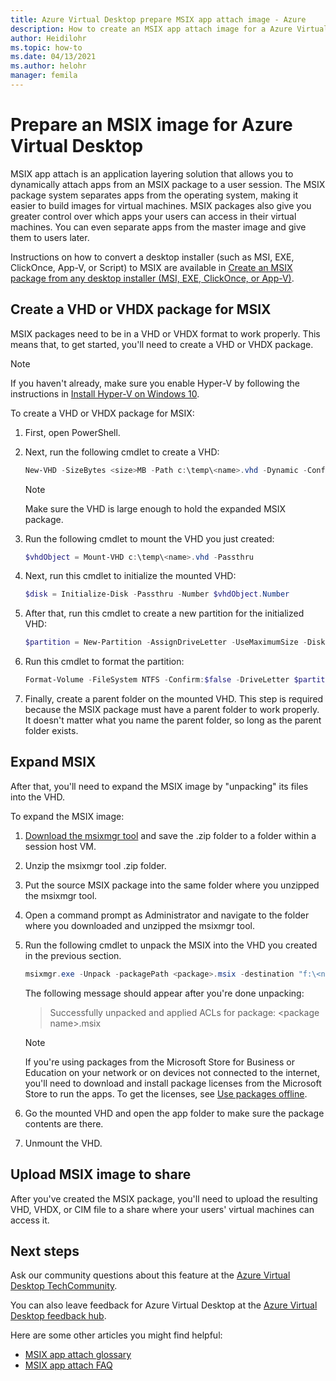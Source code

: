 ```yaml
---
title: Azure Virtual Desktop prepare MSIX app attach image - Azure
description: How to create an MSIX app attach image for a Azure Virtual Desktop host pool.
author: Heidilohr
ms.topic: how-to
ms.date: 04/13/2021
ms.author: helohr
manager: femila
---
```

# Prepare an MSIX image for Azure Virtual Desktop

MSIX app attach is an application layering solution that allows you to dynamically attach apps from an MSIX package to a user session. The MSIX package system separates apps from the operating system, making it easier to build images for virtual machines. MSIX packages also give you greater control over which apps your users can access in their virtual machines. You can even separate apps from the master image and give them to users later.

Instructions on how to convert a desktop installer (such as MSI, EXE, ClickOnce, App-V, or Script) to MSIX are available in [Create an MSIX package from any desktop installer (MSI, EXE, ClickOnce, or App-V)](/windows/msix/packaging-tool/create-app-package).

## Create a VHD or VHDX package for MSIX

MSIX packages need to be in a VHD or VHDX format to work properly. This means that, to get started, you'll need to create a VHD or VHDX package.

>[!NOTE]
>If you haven't already, make sure you enable Hyper-V by following the instructions in [Install Hyper-V on Windows 10](/virtualization/hyper-v-on-windows/quick-start/enable-hyper-v).

To create a VHD or VHDX package for MSIX:

1. First, open PowerShell.
2. Next, run the following cmdlet to create a VHD:

    ```powershell
    New-VHD -SizeBytes <size>MB -Path c:\temp\<name>.vhd -Dynamic -Confirm:$false
    ```

    >[!NOTE]
    > Make sure the VHD is large enough to hold the expanded MSIX package.

3. Run the following cmdlet to mount the VHD you just created:

    ```powershell
    $vhdObject = Mount-VHD c:\temp\<name>.vhd -Passthru
    ```

4. Next, run this cmdlet to initialize the mounted VHD:

    ```powershell
    $disk = Initialize-Disk -Passthru -Number $vhdObject.Number
    ```

5. After that, run this cmdlet to create a new partition for the initialized VHD:

    ```powershell
    $partition = New-Partition -AssignDriveLetter -UseMaximumSize -DiskNumber $disk.Number
    ```

6. Run this cmdlet to format the partition:

    ```powershell
    Format-Volume -FileSystem NTFS -Confirm:$false -DriveLetter $partition.DriveLetter -Force
    ```

7. Finally, create a parent folder on the mounted VHD. This step is required because the MSIX package must have a parent folder to work properly. It doesn't matter what you name the parent folder, so long as the parent folder exists.

## Expand MSIX

After that, you'll need to expand the MSIX image by "unpacking" its files into the VHD.

To expand the MSIX image:

1. [Download the msixmgr tool](https://aka.ms/msixmgr) and save the .zip folder to a folder within a session host VM.

2. Unzip the msixmgr tool .zip folder.

3. Put the source MSIX package into the same folder where you unzipped the msixmgr tool.

4. Open a command prompt as Administrator and navigate to the folder where you downloaded and unzipped the msixmgr tool.

5. Run the following cmdlet to unpack the MSIX into the VHD you created in the previous section.

    ```powershell
    msixmgr.exe -Unpack -packagePath <package>.msix -destination "f:\<name of folder you created earlier>" -applyacls
    ```

    The following message should appear after you're done unpacking:

    > Successfully unpacked and applied ACLs for package: \<package name\>.msix

    >[!NOTE]
    > If you're using packages from the Microsoft Store for Business or Education on your network or on devices not connected to the internet, you'll need to download and install package licenses from the Microsoft Store to run the apps. To get the licenses, see [Use packages offline](app-attach.md#use-packages-offline).

6. Go the mounted VHD and open the app folder to make sure the package contents are there.

7. Unmount the VHD.

## Upload MSIX image to share

After you've created the MSIX package, you'll need to upload the resulting VHD, VHDX, or CIM file to a share where your users' virtual machines can access it.

## Next steps

Ask our community questions about this feature at the [Azure Virtual Desktop TechCommunity](https://techcommunity.microsoft.com/t5/Windows-Virtual-Desktop/bd-p/WindowsVirtualDesktop).

You can also leave feedback for Azure Virtual Desktop at the [Azure Virtual Desktop feedback hub](https://support.microsoft.com/help/4021566/windows-10-send-feedback-to-microsoft-with-feedback-hub-app).

Here are some other articles you might find helpful:

- [MSIX app attach glossary](app-attach-glossary.md)
- [MSIX app attach FAQ](app-attach-faq.yml)

